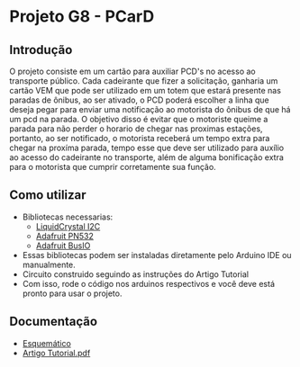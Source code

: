 # Projeto G8 - PCarD
## Introdução
O projeto consiste em um cartão para auxiliar PCD's no acesso ao transporte público. Cada cadeirante que fizer a solicitação, ganharia um cartão VEM que pode ser utilizado em um totem que estará presente nas paradas de ônibus, ao ser ativado, o PCD poderá escolher a linha que deseja pegar para enviar uma notificação ao motorista do ônibus de que há um pcd na parada. O objetivo disso é evitar que o motoriste queime a parada para não perder o horario de chegar nas proximas estações, portanto, ao ser notificado, o motorista receberá um tempo extra para chegar na proxíma parada, tempo esse que deve ser utilizado para auxílio ao acesso do cadeirante no transporte, além de alguma bonificação extra para o motorista que cumprir corretamente sua função.


## Como utilizar
- Bibliotecas necessarias:
  * [LiquidCrystal I2C](https://github.com/johnrickman/LiquidCrystal_I2C)
  * [Adafruit PN532](https://github.com/adafruit/Adafruit-PN532)
  * [Adafruit BusIO](https://github.com/adafruit/Adafruit_BusIO)
- Essas bibliotecas podem ser instaladas diretamente pelo Arduino IDE ou manualmente.
- Circuito construido seguindo as instruções do Artigo Tutorial
- Com isso, rode o código nos arduinos respectivos e você deve está pronto para usar o projeto.

## Documentação
- [Esquemático](https://github.com/seconds4decay/Projeto-G8/assets/142418286/e4071520-6890-4849-993c-e89bf1518fe1)
- [Artigo Tutorial.pdf](https://github.com/seconds4decay/Projeto-G8/files/13460605/Artigo.Tutorial.pdf)
